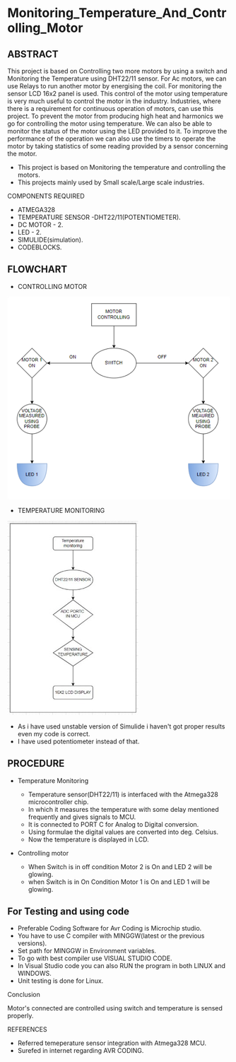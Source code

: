 # Monitoring_Temperature_And_Controlling_Motor

##  ABSTRACT
This project is based on Controlling two more motors by using a switch and Monitoring the Temperature using DHT22/11 sensor. For Ac motors, we can use Relays to run another motor by energising the coil. For monitoring the sensor LCD 16x2 panel is used. This control of the motor using temperature is very much useful to control the motor in the industry. Industries, where there is a requirement for continuous operation of motors, can use this project. To prevent the motor from producing high heat and harmonics we go for controlling the motor using temperature. We can also be able to monitor the status of the motor using the LED provided to it. To improve the performance of the operation we can also use the timers to operate the motor by taking statistics of some reading provided by a sensor concerning the motor.


*   This project is based on Monitoring the temperature and controlling the motors.
*   This projects mainly used by Small scale/Large scale industries.

COMPONENTS REQUIRED

* ATMEGA328
* TEMPERATURE SENSOR -DHT22/11(POTENTIOMETER).
* DC MOTOR - 2.
* LED - 2.
* SIMULIDE(simulation).
* CODEBLOCKS.


## FLOWCHART

* CONTROLLING MOTOR

![MOTOR_CONTROL](https://github.com/Rajasekhar22/image/blob/main/2022-04-23-12-19-26.png)

* TEMPERATURE MONITORING

![MONITOR_TEMPERATURE](https://github.com/Rajasekhar22/image/blob/main/TEMP.jpeg)

* As i have used unstable version of Simulide i haven't got proper results even my code is correct.
* I have used potentiometer instead of that.

## PROCEDURE

* Temperature Monitoring
  * Temperature sensor(DHT22/11) is interfaced with the Atmega328 microcontroller chip.
  * In which it measures the temperature with some delay mentioned frequently and gives signals to MCU.
  * It is connected to PORT C for Analog to Digital conversion.
  * Using formulae the digital values are converted into deg. Celsius.
  * Now the temperature is displayed in LCD.

* Controlling motor
  * When Switch is in off condition Motor 2 is On and LED 2 will be glowing.
  * when Switch is in On Condition Motor 1 is On and LED 1 will be glowing.


## For Testing and using code

* Preferable Coding Software for Avr Coding is Microchip studio.
* You have to use C compiler with MINGGW(latest or the previous versions).
* Set path for MINGGW in Environment variables.
* To go with best compiler use VISUAL STUDIO CODE.
* In Visual Studio code you can also RUN the program in both LINUX and WINDOWS.
* Unit testing is done for Linux.

Conclusion
  
  Motor's connected are controlled using switch and temperature is sensed properly.
  
REFERENCES

* Referred temeperature sensor integration with Atmega328 MCU.
* Surefed in internet regarding AVR CODING.
